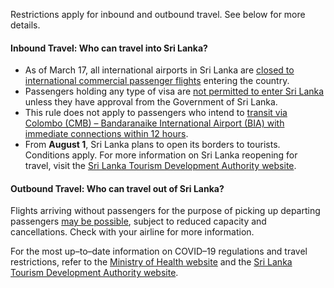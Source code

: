 Restrictions apply for inbound and outbound travel. See below for more details.

#### Inbound Travel: Who can travel into Sri Lanka?

- As of March 17, all international airports in Sri Lanka are [closed to international commercial passenger flights](https://lk.usembassy.gov/covid-19-information/) entering the country.
- Passengers holding any type of visa are [not permitted to enter Sri Lanka](https://www.srilankan.com/en_uk/coporate/emergency-news-detail/517) unless they have approval from the Government of Sri Lanka. 
- This rule does not apply to passengers who intend to [transit via Colombo (CMB) – Bandaranaike International Airport (BIA) with immediate connections within 12 hours](https://www.srilankan.com/en_uk/coporate/emergency-news-detail/517).
- From **August 1**, Sri Lanka plans to open its borders to tourists. Conditions apply. For more information on Sri Lanka reopening for travel, visit the [Sri Lanka Tourism Development Authority website](https://srilanka.travel/covid19/).

#### Outbound Travel: Who can travel out of Sri Lanka?

Flights arriving without passengers for the purpose of picking up departing passengers [may be possible](https://lk.usembassy.gov/covid-19-information/), subject to reduced capacity and cancellations. Check with your airline for more information.

For the most up–to–date information on COVID–19 regulations and travel restrictions, refer to the [Ministry of Health website](http://www.health.gov.lk/moh_final/english/) and the [Sri Lanka Tourism Development Authority website](https://srilanka.travel/covid19/).